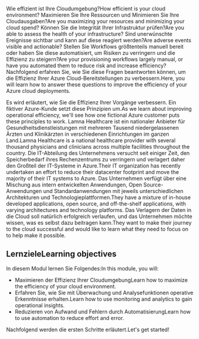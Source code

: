 <span data-ttu-id="7e819-101">Wie effizient ist Ihre Cloudumgebung?</span><span class="sxs-lookup"><span data-stu-id="7e819-101">How efficient is your cloud environment?</span></span> <span data-ttu-id="7e819-102">Maximieren Sie Ihre Ressourcen und Minimieren Sie Ihre Cloudausgaben?</span><span class="sxs-lookup"><span data-stu-id="7e819-102">Are you maximizing your resources and minimizing your cloud spend?</span></span> <span data-ttu-id="7e819-103">Können Sie die Integrität Ihrer Infrastruktur prüfen?</span><span class="sxs-lookup"><span data-stu-id="7e819-103">Are you able to assess the health of your infrastructure?</span></span> <span data-ttu-id="7e819-104">Sind unerwünschte Ereignisse sichtbar und kann auf diese reagiert werden?</span><span class="sxs-lookup"><span data-stu-id="7e819-104">Are adverse events visible and actionable?</span></span> <span data-ttu-id="7e819-105">Stellen Sie Workflows größtenteils manuell bereit oder haben Sie diese automatisiert, um Risiken zu verringern und die Effizienz zu steigern?</span><span class="sxs-lookup"><span data-stu-id="7e819-105">Are your provisioning workflows largely manual, or have you automated them to reduce risk and increase efficiency?</span></span> <span data-ttu-id="7e819-106">Nachfolgend erfahren Sie, wie Sie diese Fragen beantworten können, um die Effizienz Ihrer Azure Cloud-Bereitstellungen zu verbessern.</span><span class="sxs-lookup"><span data-stu-id="7e819-106">Here, you will learn how to answer these questions to improve the efficiency of your Azure cloud deployments.</span></span>

<span data-ttu-id="7e819-107">Es wird erläutert, wie Sie die Effizienz Ihrer Vorgänge verbessern. Ein fiktiver Azure-Kunde setzt diese Prinzipien um.</span><span class="sxs-lookup"><span data-stu-id="7e819-107">As we learn about improving operational efficiency, we'll see how one fictional Azure customer puts these principles to work.</span></span> <span data-ttu-id="7e819-108">Lamna Healthcare ist ein nationaler Anbieter für Gesundheitsdienstleistungen mit mehreren Tausend niedergelassenen Ärzten und Klinikärzten in verschiedenen Einrichtungen im ganzen Land.</span><span class="sxs-lookup"><span data-stu-id="7e819-108">Lamna Healthcare is a national healthcare provider with several thousand physicians and clinicians across multiple facilities throughout the country.</span></span> <span data-ttu-id="7e819-109">Die IT-Abteilung des Unternehmens versucht seit einiger Zeit, den Speicherbedarf ihres Rechenzentrums zu verringern und verlagert daher den Großteil der IT-Systeme in Azure.</span><span class="sxs-lookup"><span data-stu-id="7e819-109">Their IT organization has recently undertaken an effort to reduce their datacenter footprint and move the majority of their IT systems to Azure.</span></span> <span data-ttu-id="7e819-110">Das Unternehmen verfügt über eine Mischung aus intern entwickelten Anwendungen, Open Source-Anwendungen und Standardanwendungen mit jeweils unterschiedlichen Architekturen und Technologieplattformen.</span><span class="sxs-lookup"><span data-stu-id="7e819-110">They have a mixture of in-house developed applications, open source, and off-the-shelf applications, with varying architectures and technology platforms.</span></span> <span data-ttu-id="7e819-111">Das Verlagern der Daten in die Cloud soll natürlich erfolgreich verlaufen, und das Unternehmen möchte wissen, was es selbst dazu beitragen kann.</span><span class="sxs-lookup"><span data-stu-id="7e819-111">They want to make their journey to the cloud successful and would like to learn what they need to focus on to help make it possible.</span></span>  

## <a name="learning-objectives"></a><span data-ttu-id="7e819-112">Lernziele</span><span class="sxs-lookup"><span data-stu-id="7e819-112">Learning objectives</span></span>

<span data-ttu-id="7e819-113">In diesem Modul lernen Sie Folgendes:</span><span class="sxs-lookup"><span data-stu-id="7e819-113">In this module, you will:</span></span>

- <span data-ttu-id="7e819-114">Maximieren der Effizienz Ihrer Cloudumgebung</span><span class="sxs-lookup"><span data-stu-id="7e819-114">Learn how to maximize the efficiency of your cloud environment.</span></span>
- <span data-ttu-id="7e819-115">Erfahren Sie, wie Sie mit Überwachung und Analysefunktionen operative Erkenntnisse erhalten.</span><span class="sxs-lookup"><span data-stu-id="7e819-115">Learn how to use monitoring and analytics to gain operational insights.</span></span>
- <span data-ttu-id="7e819-116">Reduzieren von Aufwand und Fehlern durch Automatisierung</span><span class="sxs-lookup"><span data-stu-id="7e819-116">Learn how to use automation to reduce effort and error.</span></span>

<span data-ttu-id="7e819-117">Nachfolgend werden die ersten Schritte erläutert.</span><span class="sxs-lookup"><span data-stu-id="7e819-117">Let's get started!</span></span>